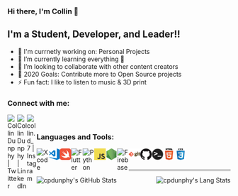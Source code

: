 <!--
**cpdunphy/cpdunphy** is a ✨ _special_ ✨ repository because its `README.md` (this file) appears on your GitHub profile.

Here are some ideas to get you started:

- 🔭 I’m currently working on ...
- 🌱 I’m currently learning ...
- 👯 I’m looking to collaborate on ...
- 🤔 I’m looking for help with ...
- 💬 Ask me about ...
- 📫 How to reach me: ...
- 😄 Pronouns: ...
- ⚡ Fun fact: ...
-->

### Hi there, I'm Collin 👋 <!-- Add Website Here -->

<!--[![Website](https://img.shields.io/website?label=codeSTACKr.com&style=for-the-badge&url=https%3A%2F%2Fcodestackr.com)](https://codestackr.com)-->
<!--[![Twitter Follow](https://img.shields.io/twitter/follow/CollinDunphy?color=1DA1F2&logo=twitter&style=for-the-badge)](https://twitter.com/intent/follow?original_referer=https%3A%2F%2Fgithub.com%2Fcpdunphy&screen_name=CollinDunphy)-->

## I'm a Student, Developer, and Leader!!

- 🔭 I'm currnetly working on: Personal Projects
- 🌱 I’m currently learning everything 🤣
- 👯 I’m looking to collaborate with other content creators
- 🥅 2020 Goals: Contribute more to Open Source projects
- ⚡ Fun fact: I like to listen to music & 3D print

<!--
### Spotify Playing 🎧
[<img src="https://now-playing-codestackr.vercel.app/api/spotify-playing" alt="codeSTACKr Spotify Playing" width="350" />](https://open.spotify.com/user/swyqyimdc12jajde4vpwd2x1b)
-->

### Connect with me:

[<img align="left" alt="CollinDunphy | Twitter" width="22px" src="https://assets.stickpng.com/images/580b57fcd9996e24bc43c53e.png" />][twitter]
[<img align="left" alt="CollinDunphy | LinkedIn" width="22px" src="https://cdn4.iconfinder.com/data/icons/social-messaging-ui-color-shapes-2-free/128/social-linkedin-circle-512.png" />][linkedin]
[<img align="left" alt="collin.d_7 | Instagram" width="22px" src="https://assets.stickpng.com/images/580b57fcd9996e24bc43c521.png" />][instagram]

<br />

### Languages and Tools:
<img align="left" alt="Xcode" width="26px" src="https://developer.apple.com/design/human-interface-guidelines/macos/images/app-icon-realistic-materials_2x.png" />

<img align="left" alt="Visual Studio Code" width="26px" src="https://raw.githubusercontent.com/github/explore/80688e429a7d4ef2fca1e82350fe8e3517d3494d/topics/visual-studio-code/visual-studio-code.png" />
<img align="left" alt="Swift" width="26px" src="https://raw.githubusercontent.com/github/explore/80688e429a7d4ef2fca1e82350fe8e3517d3494d/topics/swift/swift.png" />
<img align="left" alt="Flutter" width="26px" src="https://avatars1.githubusercontent.com/u/14101776?s=200&v=4" />
<img align="left" alt="Python" width="26px" src="https://upload.wikimedia.org/wikipedia/commons/thumb/c/c3/Python-logo-notext.svg/768px-Python-logo-notext.svg.png" />
<img align="left" alt="JavaScript" width="26px" src="https://raw.githubusercontent.com/github/explore/80688e429a7d4ef2fca1e82350fe8e3517d3494d/topics/javascript/javascript.png" />
<img align="left" alt="Node.js" width="26px" src="https://raw.githubusercontent.com/github/explore/80688e429a7d4ef2fca1e82350fe8e3517d3494d/topics/nodejs/nodejs.png" />
<img align="left" alt="Firebase" width="26px" src="https://img.icons8.com/color/452/firebase.png" />
<img align="left" alt="Git" width="26px" src="https://raw.githubusercontent.com/github/explore/80688e429a7d4ef2fca1e82350fe8e3517d3494d/topics/git/git.png" />
<img align="left" alt="GitHub" width="26px" src="https://raw.githubusercontent.com/github/explore/78df643247d429f6cc873026c0622819ad797942/topics/github/github.png" />
<img align="left" alt="Terminal" width="26px" src="https://raw.githubusercontent.com/github/explore/80688e429a7d4ef2fca1e82350fe8e3517d3494d/topics/terminal/terminal.png" />
<img align="left" alt="HTML5" width="26px" src="https://raw.githubusercontent.com/github/explore/80688e429a7d4ef2fca1e82350fe8e3517d3494d/topics/html/html.png" />
<img align="left" alt="CSS3" width="26px" src="https://raw.githubusercontent.com/github/explore/80688e429a7d4ef2fca1e82350fe8e3517d3494d/topics/css/css.png" />

<br />
<br />


---

<!--
<details>
  <summary>:zap: Recent GitHub Activity</summary>
-->

<!--START_SECTION:activity-->
<!--
1. ❌ Closed PR [#14](https://github.com/codeSTACKr/codeSTACKr/pull/14) in [codeSTACKr/codeSTACKr](https://github.com/codeSTACKr/codeSTACKr)
2. 🗣 Commented on [#14](https://github.com/codeSTACKr/codeSTACKr/issues/14) in [codeSTACKr/codeSTACKr](https://github.com/codeSTACKr/codeSTACKr)
3. ❌ Closed PR [#7](https://github.com/codeSTACKr/codeSTACKr/pull/7) in [codeSTACKr/codeSTACKr](https://github.com/codeSTACKr/codeSTACKr)
4. 🎉 Merged PR [#6](https://github.com/codeSTACKr/codeSTACKr/pull/6) in [codeSTACKr/codeSTACKr](https://github.com/codeSTACKr/codeSTACKr)
5. 💪 Opened PR [#259](https://github.com/florinpop17/app-ideas/pull/259) in [florinpop17/app-ideas](https://github.com/florinpop17/app-ideas)
-->
<!--END_SECTION:activity-->

<!--</details> -->

<!--<details>
  <summary>:zap: GitHub Stats</summary>
-->

<img align="left" alt="cpdunphy's GitHub Stats" src="https://github-readme-stats.codestackr.vercel.app/api?username=cpdunphy&show_icons=true&hide_border=true&count_private=true&show_icons=true&title_color=2BFFF1&icon_color=2BFFF1&text_color=ffffff&bg_color=000000" /> 
<img align="right" alt="cpdunphy's Lang Stats" src="https://github-readme-stats.vercel.app/api/top-langs/?username=cpdunphy&layout=compact&hide_border=true&title_color=2BFFF1&icon_color=2BFFF1&text_color=ffffff&bg_color=000000">
<!--
![dasith github stats](https://github-readme-stats.vercel.app/api?username=cpdunphy&count_private=true&show_icons=true&title_color=2BFFF1&icon_color=2BFFF1&text_color=ffffff&bg_color=000000)  
![myskills](https://github-readme-stats.vercel.app/api/top-langs/?username=cpdunphy&layout=compact&hide_border=true&title_color=2BFFF1&icon_color=2BFFF1&text_color=ffffff&bg_color=000000)
-->

<!--</details>-->

[twitter]: https://twitter.com/CollinDunphy
[instagram]: https://instagram.com/collin.d_7
[linkedin]: https://linkedin.com/in/collindunphy
